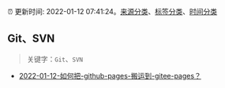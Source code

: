 :alarm_clock: 更新时间: 2022-01-12 07:41:24。[来源分类](../README.md)、[标签分类](../TAGS.md)、[时间分类](../TIMELINE.md)

## Git、SVN


> 关键字：`Git`、`SVN`



- [2022-01-12-如何把-github-pages-搬运到-gitee-pages？](https://www.v2ex.com/t/827798) 
